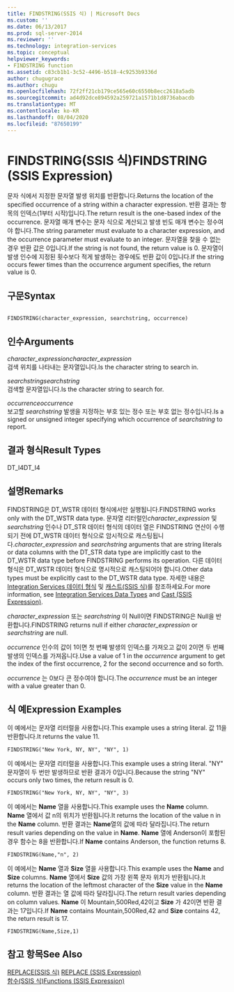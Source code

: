 ```yaml
---
title: FINDSTRING(SSIS 식) | Microsoft Docs
ms.custom: ''
ms.date: 06/13/2017
ms.prod: sql-server-2014
ms.reviewer: ''
ms.technology: integration-services
ms.topic: conceptual
helpviewer_keywords:
- FINDSTRING function
ms.assetid: c83cb1b1-3c52-4496-b518-4c9253b9336d
author: chugugrace
ms.author: chugu
ms.openlocfilehash: 72f2ff21cb179ce565e60c6550b8ecc2618a5adb
ms.sourcegitcommit: ad4d92dce894592a259721a1571b1d8736abacdb
ms.translationtype: MT
ms.contentlocale: ko-KR
ms.lasthandoff: 08/04/2020
ms.locfileid: "87650199"
---
```

# <a name="findstring-ssis-expression"></a><span data-ttu-id="2d718-102">FINDSTRING(SSIS 식)</span><span class="sxs-lookup"><span data-stu-id="2d718-102">FINDSTRING (SSIS Expression)</span></span>
  <span data-ttu-id="2d718-103">문자 식에서 지정한 문자열 발생 위치를 반환합니다.</span><span class="sxs-lookup"><span data-stu-id="2d718-103">Returns the location of the specified occurrence of a string within a character expression.</span></span> <span data-ttu-id="2d718-104">반환 결과는 항목의 인덱스(1부터 시작)입니다.</span><span class="sxs-lookup"><span data-stu-id="2d718-104">The return result is the one-based index of the occurrence.</span></span> <span data-ttu-id="2d718-105">문자열 매개 변수는 문자 식으로 계산되고 발생 빈도 매개 변수는 정수여야 합니다.</span><span class="sxs-lookup"><span data-stu-id="2d718-105">The string parameter must evaluate to a character expression, and the occurrence parameter must evaluate to an integer.</span></span> <span data-ttu-id="2d718-106">문자열을 찾을 수 없는 경우 반환 값은 0입니다.</span><span class="sxs-lookup"><span data-stu-id="2d718-106">If the string is not found, the return value is 0.</span></span> <span data-ttu-id="2d718-107">문자열이 발생 인수에 지정된 횟수보다 적게 발생하는 경우에도 반환 값이 0입니다.</span><span class="sxs-lookup"><span data-stu-id="2d718-107">If the string occurs fewer times than the occurrence argument specifies, the return value is 0.</span></span>  
  
## <a name="syntax"></a><span data-ttu-id="2d718-108">구문</span><span class="sxs-lookup"><span data-stu-id="2d718-108">Syntax</span></span>  
  
```  
  
FINDSTRING(character_expression, searchstring, occurrence)  
```  
  
## <a name="arguments"></a><span data-ttu-id="2d718-109">인수</span><span class="sxs-lookup"><span data-stu-id="2d718-109">Arguments</span></span>  
 <span data-ttu-id="2d718-110">*character_expression*</span><span class="sxs-lookup"><span data-stu-id="2d718-110">*character_expression*</span></span>  
 <span data-ttu-id="2d718-111">검색 위치를 나타내는 문자열입니다.</span><span class="sxs-lookup"><span data-stu-id="2d718-111">Is the character string to search in.</span></span>  
  
 <span data-ttu-id="2d718-112">*searchstring*</span><span class="sxs-lookup"><span data-stu-id="2d718-112">*searchstring*</span></span>  
 <span data-ttu-id="2d718-113">검색할 문자열입니다.</span><span class="sxs-lookup"><span data-stu-id="2d718-113">Is the character string to search for.</span></span>  
  
 <span data-ttu-id="2d718-114">*occurrence*</span><span class="sxs-lookup"><span data-stu-id="2d718-114">*occurrence*</span></span>  
 <span data-ttu-id="2d718-115">보고할 *searchstring* 발생을 지정하는 부호 있는 정수 또는 부호 없는 정수입니다.</span><span class="sxs-lookup"><span data-stu-id="2d718-115">Is a signed or unsigned integer specifying which occurrence of *searchstring* to report.</span></span>  
  
## <a name="result-types"></a><span data-ttu-id="2d718-116">결과 형식</span><span class="sxs-lookup"><span data-stu-id="2d718-116">Result Types</span></span>  
 <span data-ttu-id="2d718-117">DT_I4</span><span class="sxs-lookup"><span data-stu-id="2d718-117">DT_I4</span></span>  
  
## <a name="remarks"></a><span data-ttu-id="2d718-118">설명</span><span class="sxs-lookup"><span data-stu-id="2d718-118">Remarks</span></span>  
 <span data-ttu-id="2d718-119">FINDSTRING은 DT_WSTR 데이터 형식에서만 실행됩니다.</span><span class="sxs-lookup"><span data-stu-id="2d718-119">FINDSTRING works only with the DT_WSTR data type.</span></span>  <span data-ttu-id="2d718-120">문자열 리터럴인*character_expression* 및 *searchstring* 인수나 DT_STR 데이터 형식의 데이터 열은 FINDSTRING 연산이 수행되기 전에 DT_WSTR 데이터 형식으로 암시적으로 캐스팅됩니다.</span><span class="sxs-lookup"><span data-stu-id="2d718-120">*character_expression* and *searchstring* arguments that are string literals or data columns with the DT_STR data type are implicitly cast to the DT_WSTR data type before FINDSTRING performs its operation.</span></span> <span data-ttu-id="2d718-121">다른 데이터 형식은 DT_WSTR 데이터 형식으로 명시적으로 캐스팅되어야 합니다.</span><span class="sxs-lookup"><span data-stu-id="2d718-121">Other data types must be explicitly cast to the DT_WSTR data type.</span></span> <span data-ttu-id="2d718-122">자세한 내용은 [Integration Services 데이터 형식](../data-flow/integration-services-data-types.md) 및 [캐스트&#40;SSIS 식&#41;](cast-ssis-expression.md)를 참조하세요.</span><span class="sxs-lookup"><span data-stu-id="2d718-122">For more information, see [Integration Services Data Types](../data-flow/integration-services-data-types.md) and [Cast &#40;SSIS Expression&#41;](cast-ssis-expression.md).</span></span>  
  
 <span data-ttu-id="2d718-123">*character_expression* 또는 *searchstring* 이 Null이면 FINDSTRING은 Null을 반환합니다.</span><span class="sxs-lookup"><span data-stu-id="2d718-123">FINDSTRING returns null if either *character_expression* or *searchstring* are null.</span></span>  
  
 <span data-ttu-id="2d718-124">*occurrence* 인수의 값이 1이면 첫 번째 발생의 인덱스를 가져오고 값이 2이면 두 번째 발생의 인덱스를 가져옵니다.</span><span class="sxs-lookup"><span data-stu-id="2d718-124">Use a value of 1 in the *occurrence* argument to get the index of the first occurrence, 2 for the second occurrence and so forth.</span></span>  
  
 <span data-ttu-id="2d718-125">*occurrence* 는 0보다 큰 정수여야 합니다.</span><span class="sxs-lookup"><span data-stu-id="2d718-125">The *occurrence* must be an integer with a value greater than 0.</span></span>  
  
## <a name="expression-examples"></a><span data-ttu-id="2d718-126">식 예</span><span class="sxs-lookup"><span data-stu-id="2d718-126">Expression Examples</span></span>  
 <span data-ttu-id="2d718-127">이 예에서는 문자열 리터럴을 사용합니다.</span><span class="sxs-lookup"><span data-stu-id="2d718-127">This example uses a string literal.</span></span> <span data-ttu-id="2d718-128">값 11을 반환합니다.</span><span class="sxs-lookup"><span data-stu-id="2d718-128">It returns the value 11.</span></span>  
  
```  
FINDSTRING("New York, NY, NY", "NY", 1)   
```  
  
 <span data-ttu-id="2d718-129">이 예에서는 문자열 리터럴을 사용합니다.</span><span class="sxs-lookup"><span data-stu-id="2d718-129">This example uses a string literal.</span></span> <span data-ttu-id="2d718-130">"NY" 문자열이 두 번만 발생하므로 반환 결과가 0입니다.</span><span class="sxs-lookup"><span data-stu-id="2d718-130">Because the string "NY" occurs only two times, the return result is 0.</span></span>  
  
```  
FINDSTRING("New York, NY, NY", "NY", 3)   
```  
  
 <span data-ttu-id="2d718-131">이 예에서는 **Name** 열을 사용합니다.</span><span class="sxs-lookup"><span data-stu-id="2d718-131">This example uses the **Name** column.</span></span> <span data-ttu-id="2d718-132">**Name** 열에서 값 n의 위치가 반환됩니다.</span><span class="sxs-lookup"><span data-stu-id="2d718-132">It returns the location of the value n in the **Name** column.</span></span> <span data-ttu-id="2d718-133">반환 결과는 **Name**열의 값에 따라 달라집니다.</span><span class="sxs-lookup"><span data-stu-id="2d718-133">The return result varies depending on the value in **Name**.</span></span> <span data-ttu-id="2d718-134">**Name** 열에 Anderson이 포함된 경우 함수는 8을 반환합니다.</span><span class="sxs-lookup"><span data-stu-id="2d718-134">If **Name** contains Anderson, the function returns 8.</span></span>  
  
```  
FINDSTRING(Name,"n", 2)   
```  
  
 <span data-ttu-id="2d718-135">이 예에서는 **Name** 열과 **Size** 열을 사용합니다.</span><span class="sxs-lookup"><span data-stu-id="2d718-135">This example uses the **Name** and **Size** columns.</span></span> <span data-ttu-id="2d718-136">**Name** 열에서 **Size** 값의 가장 왼쪽 문자 위치가 반환됩니다.</span><span class="sxs-lookup"><span data-stu-id="2d718-136">It returns the location of the leftmost character of the **Size** value in the **Name** column.</span></span> <span data-ttu-id="2d718-137">반환 결과는 열 값에 따라 달라집니다.</span><span class="sxs-lookup"><span data-stu-id="2d718-137">The return result varies depending on column values.</span></span> <span data-ttu-id="2d718-138">**Name** 이 Mountain,500Red,42이고 **Size** 가 42이면 반환 결과는 17입니다.</span><span class="sxs-lookup"><span data-stu-id="2d718-138">If **Name** contains Mountain,500Red,42 and **Size** contains 42, the return result is 17.</span></span>  
  
```  
FINDSTRING(Name,Size,1)   
```  
  
## <a name="see-also"></a><span data-ttu-id="2d718-139">참고 항목</span><span class="sxs-lookup"><span data-stu-id="2d718-139">See Also</span></span>  
 <span data-ttu-id="2d718-140">[REPLACE&#40;SSIS 식&#41;](replace-ssis-expression.md) </span><span class="sxs-lookup"><span data-stu-id="2d718-140">[REPLACE &#40;SSIS Expression&#41;](replace-ssis-expression.md) </span></span>  
 [<span data-ttu-id="2d718-141">함수&#40;SSIS 식&#41;</span><span class="sxs-lookup"><span data-stu-id="2d718-141">Functions &#40;SSIS Expression&#41;</span></span>](functions-ssis-expression.md)  
  
  
